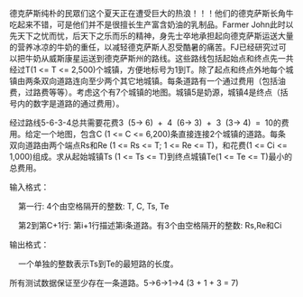 德克萨斯纯朴的民眾们这个夏天正在遭受巨大的热浪！！！他们的德克萨斯长角牛吃起来不错，可是他们并不是很擅长生产富含奶油的乳制品。Farmer John此时以先天下之忧而忧，后天下之乐而乐的精神，身先士卒地承担起向德克萨斯运送大量的营养冰凉的牛奶的重任，以减轻德克萨斯人忍受酷暑的痛苦。FJ已经研究过可以把牛奶从威斯康星运送到德克萨斯州的路线。这些路线包括起始点和终点先一共经过T(1 <= T <= 2,500)个城镇，方便地标号为1到T。除了起点和终点外地每个城镇由两条双向道路连向至少两个其它地城镇。每条道路有一个通过费用（包括油费，过路费等等）。考虑这个有7个城镇的地图。城镇5是奶源，城镇4是终点（括号内的数字是道路的通过费用）。

经过路线5-6-3-4总共需要花费3  (5-> 6)  +  4  (6-> 3)  +  3  (3-> 4)  =  10的费用。给定一个地图，包含C (1 <= C <= 6,200)条直接连接2个城镇的道路。每条双向道路由两个端点Rs和Re (1 <= Rs <= T; 1 <= Re <= T)，和花费(1 <= Ci <= 1,000)组成。求从起始城镇Ts (1 <= Ts <= T)到终点城镇Te(1 <= Te <= T)最小的总费用。

输入格式：

    第一行: 4个由空格隔开的整数: T, C, Ts, Te

    第2到第C+1行: 第i+1行描述第i条道路。有3个由空格隔开的整数: Rs,Re和Ci

输出格式：

    一个单独的整数表示Ts到Te的最短路的长度。

所有测试数据保证至少存在一条道路。5->6->1->4 (3 + 1 + 3 = 7)
